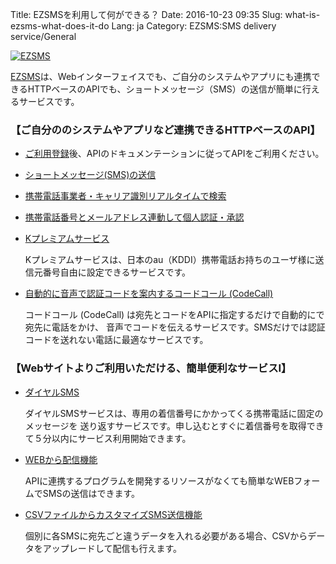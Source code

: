 Title: EZSMSを利用して何ができる？
Date: 2016-10-23 09:35
Slug: what-is-ezsms-what-does-it-do
Lang: ja
Category: EZSMS:SMS delivery service/General

[![EZSMS]({filename}/images/what-is-ezsms-what-does-it-do.png)](https://www.ezsms.biz/ja/)

[EZSMS](https://www.ezsms.biz/ja/)は、Webインターフェイスでも、ご自分のシステムやアプリにも連携できるHTTPベースのAPIでも、ショートメッセージ（SMS）の送信が簡単に行えるサービスです。

### 【ご自分ののシステムやアプリなど連携できるHTTPベースのAPI】

* [ご利用登録](https://www.ezsms.biz/ja/register/)後、APIのドキュメンテーションに従ってAPIをご利用ください。

* [ショートメッセージ(SMS)の送信](https://www.ezsms.biz/ja/faq/short-messaging-api/)

* [携帯電話事業者・キャリア識別リアルタイムで検索](https://www.ezsms.biz/ja/faq/carrier-search-api/)

* [携帯電話番号とメールアドレス連動して個人認証・承認](https://www.ezsms.biz/ja/faq/mobile-authentication-api/)

* [Kプレミアムサービス](https://www.ezsms.biz/ja/faq/kddi-premium/)

  Kプレミアムサービスは、日本のau（KDDI）携帯電話お持ちのユーザ様に送信元番号自由に設定できるサービスです。

* [自動的に音声で認証コードを案内するコードコール (CodeCall)](https://www.ezsms.biz/ja/faq/codecall/)

  コードコール (CodeCall) は宛先とコードをAPIに指定するだけで自動的にで宛先に電話をかけ、 音声でコードを伝えるサービスです。SMSだけでは認証コードを送れない電話に最適なサービスです。


### 【Webサイトよりご利用いただける、簡単便利なサービスI】

* [ダイヤルSMS](https://www.ezsms.biz/ja/faq/dialsms/)

  ダイヤルSMSサービスは、専用の着信番号にかかってくる携帯電話に固定のメッセージを 送り返すサービスです。申し込むとすぐに着信番号を取得できて５分以内にサービス利用開始できます。

* [WEBから配信機能](https://www.ezsms.biz/ja/faq/web-sms/)

  APIに連携するプログラムを開発するリソースがなくても簡単なWEBフォームでSMSの送信はできます。

* [CSVファイルからカスタマイズSMS送信機能](https://www.ezsms.biz/ja/faq/csv-sms/)

  個別に各SMSに宛先ごと違うデータを入れる必要がある場合、CSVからデータをアップレードして配信も行えます。